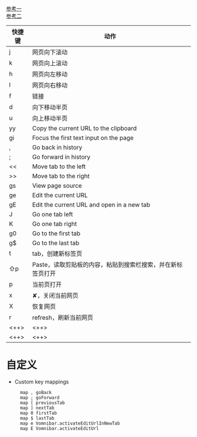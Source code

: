 [参考一](https://sspai.com/post/57091)  
[参考二](https://zhuanlan.zhihu.com/p/369189706)


| 快捷键 | 动作                                                        |
|--------|-------------------------------------------------------------|
| j      | 网页向下滚动                                                |
| k      | 网页向上滚动                                                |
| h      | 网页向左移动                                                |
| l      | 网页向右移动                                                |
| f      | 链接                                                        |
| d      | 向下移动半页                                                |
| u      | 向上移动半页                                                |
| yy     | Copy the current URL to the clipboard                       |
| gi     | Focus the first text input on the page                      |
| ,      | Go back in history                                          |
| ;      | Go forward in history                                       |
| <<     | Move tab to the left                                        |
| >>     | Move tab to the right                                       |
| gs     | View page source                                            |
| ge     | Edit the current URL                                        |
| gE     | Edit the current URL and open in a new tab                  |
| J      | Go one tab left                                             |
| K      | Go one tab right                                            |
| g0     | Go to the first tab                                         |
| g$     | Go to the last tab                                          |
| t      | tab，创建新标签页                                           |
| ⇧p     | Paste，读取剪贴板的内容，粘贴到搜索栏搜索，并在新标签页打开 |
| p      | 当前页打开                                                  |
| x      | ✘，关闭当前网页                                             |
| X      | 恢复网页                                                    |
| r      | refresh，刷新当前网页                                       |
| <++>   | <++>                                                        |
| <++>   | <++>                                                        |


# 自定义
- Custom key mappings

        map , goBack
        map ; goForward
        map [ previousTab
        map ] nextTab
        map 0 firstTab
        map $ lastTab
        map e Vomnibar.activateEditUrlInNewTab
        map E Vomnibar.activateEditUrl

